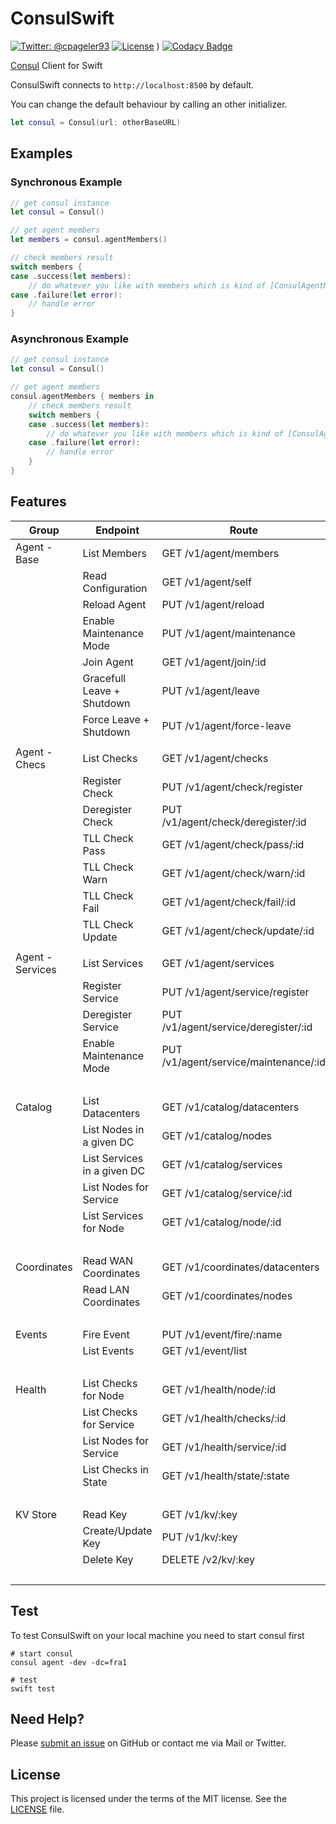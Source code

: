 # ConsulSwift

[![Twitter: @cpageler93](https://img.shields.io/badge/contact-@cpageler93-lightgrey.svg?style=flat)](https://twitter.com/cpageler93)
[![License](https://img.shields.io/badge/license-MIT-green.svg?style=flat)](https://github.com/cpageler93/ConsulSwift/blob/master/LICENSE)
)
[![Codacy Badge](https://api.codacy.com/project/badge/Grade/0b6383a3ae304868a9bc2ba0d58a635e)](https://www.codacy.com/app/cpageler93/ConsulSwift?utm_source=github.com&utm_medium=referral&utm_content=cpageler93/ConsulSwift&utm_campaign=badger)

[Consul](https://www.consul.io) Client for Swift

ConsulSwift connects to `http://localhost:8500` by default.

You can change the default behaviour by calling an other initializer.

```swift
let consul = Consul(url: otherBaseURL)
```

## Examples

### Synchronous Example

```swift
// get consul instance
let consul = Consul()

// get agent members
let members = consul.agentMembers()

// check members result
switch members {
case .success(let members):
    // do whatever you like with members which is kind of [ConsulAgentMember]
case .failure(let error):
    // handle error
}
```

### Asynchronous Example

```swift
// get consul instance
let consul = Consul()

// get agent members
consul.agentMembers { members in
    // check members result
    switch members {
    case .success(let members):
        // do whatever you like with members which is kind of [ConsulAgentMember]
    case .failure(let error):
        // handle error
    }
}
```

## Features

|  Group             |  Endpoint                       |  Route                                   | Implemented  |
|--------------------|---------------------------------|------------------------------------------|--------------|
|  Agent - Base      |  List Members                   |  GET /v1/agent/members                   | ✅           |
|                    |  Read Configuration             |  GET /v1/agent/self                      | ✅           |
|                    |  Reload Agent                   |  PUT /v1/agent/reload                    | ✅           |
|                    |  Enable Maintenance Mode        |  PUT /v1/agent/maintenance               | ✅           |
|                    |  Join Agent                     |  GET /v1/agent/join/:id                  | ✅           |
|                    |  Gracefull Leave + Shutdown     |  PUT /v1/agent/leave                     | ✅           |
|                    |  Force Leave + Shutdown         |  PUT /v1/agent/force-leave               | ✅           |
|                    |                                 |                                          |              |
|  Agent - Checs     |  List Checks                    |  GET /v1/agent/checks                    | ✅           |
|                    |  Register Check                 |  PUT /v1/agent/check/register            | ✅           |
|                    |  Deregister Check               |  PUT /v1/agent/check/deregister/:id      | ✅           |
|                    |  TLL Check Pass                 |  GET /v1/agent/check/pass/:id            | ✅           |
|                    |  TLL Check Warn                 |  GET /v1/agent/check/warn/:id            | ✅           |
|                    |  TLL Check Fail                 |  GET /v1/agent/check/fail/:id            | ✅           |
|                    |  TLL Check Update               |  GET /v1/agent/check/update/:id          | ✅           |
|                    |                                 |                                          |              |
|  Agent - Services  |  List Services                  |  GET /v1/agent/services                  | ❌           |
|                    |  Register Service               |  PUT /v1/agent/service/register          | ❌           |
|                    |  Deregister Service             |  PUT /v1/agent/service/deregister/:id    | ❌           |
|                    |  Enable Maintenance Mode        |  PUT /v1/agent/service/maintenance/:id   | ❌           |
|                    |                                 |                                          | ❌           |
|  Catalog           |  List Datacenters               |  GET /v1/catalog/datacenters             | ❌           |
|                    |  List Nodes in a given DC       |  GET /v1/catalog/nodes                   | ❌           |
|                    |  List Services in a given DC    |  GET /v1/catalog/services                | ❌           |
|                    |  List Nodes for Service         |  GET /v1/catalog/service/:id             | ❌           |
|                    |  List Services for Node         |  GET /v1/catalog/node/:id                | ❌           |
|                    |                                 |                                          | ❌           |
|  Coordinates       |  Read WAN Coordinates           |  GET /v1/coordinates/datacenters         | ❌           |
|                    |  Read LAN Coordinates           |  GET /v1/coordinates/nodes               | ❌           |
|                    |                                 |                                          | ❌           |
|  Events            |  Fire Event                     |  PUT /v1/event/fire/:name                | ❌           |
|                    |  List Events                    |  GET /v1/event/list                      | ❌           |
|                    |                                 |                                          | ❌           |
|  Health            |  List Checks for Node           |  GET /v1/health/node/:id                 | ❌           |
|                    |  List Checks for Service        |  GET /v1/health/checks/:id               | ❌           |
|                    |  List Nodes for Service         |  GET /v1/health/service/:id              | ❌           |
|                    |  List Checks in State           |  GET /v1/health/state/:state             | ❌           |
|                    |                                 |                                          | ❌           |
|  KV Store          |  Read Key                       |  GET /v1/kv/:key                         | ❌           |
|                    |  Create/Update Key              |  PUT /v1/kv/:key                         | ❌           |
|                    |  Delete Key                     |  DELETE /v2/kv/:key                      | ❌           |
|                    |                                 |                                          | ❌           |

## Test

To test ConsulSwift on your local machine you need to start consul first

    # start consul
    consul agent -dev -dc=fra1

    # test
    swift test


## Need Help?

Please [submit an issue](https://github.com/cpageler93/ConsulSwift/issues) on GitHub or contact me via Mail or Twitter.

## License

This project is licensed under the terms of the MIT license. See the [LICENSE](LICENSE) file.
